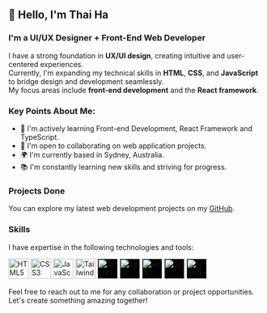 ## 👋 Hello, I'm Thai Ha

### I'm a UI/UX Designer + Front-End Web Developer  
I have a strong foundation in **UX/UI design**, creating intuitive and user-centered experiences.  
Currently, I'm expanding my technical skills in **HTML**, **CSS**, and **JavaScript** to bridge design and development seamlessly.  
My focus areas include **front-end development** and the **React framework**.

### Key Points About Me:
<ul>
<li>🧠 I'm actively learning Front-end Development, React Framework and TypeScript.</li>
<li>🤝 I'm open to collaborating on web application projects.</li>
<li>🌍 I'm currently based in Sydney, Australia.</li>
<li>📚 I'm constantly learning new skills and striving for progress. </li>
</ul>

### Projects Done
You can explore my latest web development projects on my [GitHub](#).

### Skills
I have expertise in the following technologies and tools:
<p>
<img src="https://cdn.jsdelivr.net/gh/devicons/devicon/icons/html5/html5-original.svg" alt="HTML5" width="40" height="40"/>
<img src="https://cdn.jsdelivr.net/gh/devicons/devicon/icons/css3/css3-original.svg" alt="CSS3" width="40" height="40"/>
<img src="https://cdn.jsdelivr.net/gh/devicons/devicon/icons/javascript/javascript-original.svg" alt="JavaScript" width="40" height="40"/>
<img src="https://icons.veryicon.com/png/o/business/vscode-program-item-icon/tailwindcss.png" alt="TailwindCSS" width="40" height="40"/> 
<img src="https://cdn.jsdelivr.net/gh/devicons/devicon/icons/bootstrap/bootstrap-original.svg" alt="Bootstrap" width="40" height="40" style="background-color:black;"/>  
<img src="https://cdn.jsdelivr.net/gh/devicons/devicon/icons/sass/sass-original.svg" alt="Sass" width="40" height="40" style="background-color:black;"/>  
<img src="https://cdn.jsdelivr.net/gh/devicons/devicon/icons/react/react-original.svg" alt="React" width="40" height="40" style="background-color:black;"/>  
<img src="https://cdn.jsdelivr.net/gh/devicons/devicon/icons/git/git-original.svg" alt="Git" width="40" height="40" style="background-color:black;"/>  
<img src="https://cdn.jsdelivr.net/gh/devicons/devicon/icons/figma/figma-original.svg" alt="Figma" width="40" height="40" style="background-color:black;"/>
</p>

Feel free to reach out to me for any collaboration or project opportunities. Let's create something amazing together!
